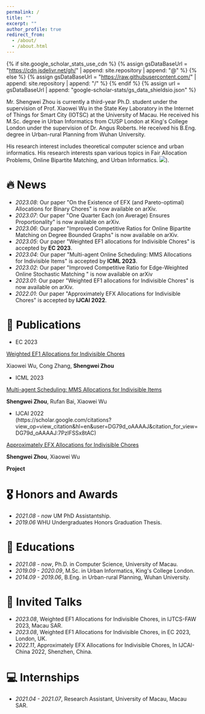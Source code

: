 ```yaml
---
permalink: /
title: ""
excerpt: ""
author_profile: true
redirect_from: 
  - /about/
  - /about.html
---
```


{% if site.google_scholar_stats_use_cdn %}
{% assign gsDataBaseUrl = "https://cdn.jsdelivr.net/gh/" | append: site.repository | append: "@" %}
{% else %}
{% assign gsDataBaseUrl = "https://raw.githubusercontent.com/" | append: site.repository | append: "/" %}
{% endif %}
{% assign url = gsDataBaseUrl | append: "google-scholar-stats/gs_data_shieldsio.json" %}

<span class='anchor' id='about-me'></span>

Mr. Shengwei Zhou is currently a third-year Ph.D. student under the supervision of Prof. Xiaowei Wu in the State Key Laboratory in the Internet of Things for Smart City (IOTSC) at the University of Macau. He received his M.Sc. degree in Urban Informatics from CUSP London at King's College London under the supervision of Dr. Angus Roberts. He received his B.Eng. degree in Urban-rural Planning from Wuhan University. 

His research interest includes theoretical computer science and urban informatics. His research interests span various topics in Fair Allocation Problems, Online Bipartite Matching, and Urban Informatics. <a href='https://scholar.google.com/citations?user=DG79d_oAAAAJ'><img src="https://img.shields.io/endpoint?url={{ url | url_encode }}&logo=Google%20Scholar&labelColor=f6f6f6&color=9cf&style=flat&label=citations"></a>).


# 🔥 News
- *2023.08*: Our paper "On the Existence of EFX (and Pareto-optimal) Allocations for Binary Chores" is now available on arXiv.
- *2023.07*: Our paper "One Quarter Each (on Average) Ensures Proportionality" is now available on arXiv.
- *2023.06*: Our paper "Improved Competitive Ratios for Online Bipartite Matching on Degree Bounded Graphs" is now available on arXiv.
- *2023.05*: Our paper "Weighted EF1 allocations for Indivisible Chores" is accepted by **EC 2023**.
- *2023.04*: Our paper "Multi-agent Online Scheduling: MMS Allocations for Indivisible Items" is accepted by **ICML 2023**.
- *2023.02*: Our paper "Improved Competitive Ratio for Edge-Weighted Online Stochastic Matching " is now available on arXiv
- *2023.01*: Our paper "Weighted EF1 allocations for Indivisible Chores" is now available on arXiv.
- *2022.01*: Our paper "Approximately EFX Allocations for Indivisible Chores" is accepted by **IJCAI 2022**.

# 📝 Publications 

- <div><div class="badge">EC 2023</div> <span class='show_paper_citations' data='DG79d_oAAAAJ:9ZlFYXVOiuMC'></span>

[Weighted EF1 Allocations for Indivisible Chores](https://arxiv.org/abs/2301.08090)

Xiaowei Wu, Cong Zhang, **Shengwei Zhou**

- <div><div class="badge">ICML 2023</div> <span class='show_paper_citations' data='DG79d_oAAAAJ:9ZlFYXVOiuMC'></span>

[Multi-agent Scheduling: MMS Allocations for Indivisible Items](https://arxiv.org/abs/2304.13405)

**Shengwei Zhou**, Rufan Bai, Xiaowei Wu

- <div><div class="badge">IJCAI 2022</div> (https://scholar.google.com/citations?view_op=view_citation&hl=en&user=DG79d_oAAAAJ&citation_for_view=DG79d_oAAAAJ:7PzlFSSx8tAC) <strong><span class='show_paper_citations' data='DG79d_oAAAAJ:7PzlFSSx8tAC'></span></strong>

[Approximately EFX Allocations for Indivisible Chores](https://arxiv.org/abs/2109.07313)

**Shengwei Zhou**, Xiaowei Wu

**Project** <strong><span class='show_paper_citations' data='DG79d_oAAAAJ:7PzlFSSx8tAC'></span></strong>

# 🎖 Honors and Awards
- *2021.08 - now* UM PhD Assistantship.
- *2019.06* WHU Undergraduates Honors Graduation Thesis.

# 📖 Educations
- *2021.08 - now*, Ph.D. in Computer Science, University of Macau. 
- *2019.09 - 2020.09*, M.Sc. in Urban Informatics, King's College London. 
- *2014.09 - 2019.06*, B.Eng. in Urban-rural Planning, Wuhan University.

# 💬 Invited Talks
- *2023.08*, Weighted EF1 Allocations for Indivisible Chores, in IJTCS-FAW 2023, Macau SAR.
- *2023.08*, Weighted EF1 Allocations for Indivisible Chores, in EC 2023, London, UK.
- *2022.11*, Approximately EFX Allocations for Indivisible Chores, In IJCAI-China 2022, Shenzhen, China.

# 💻 Internships
- *2021.04 - 2021.07*, Research Assistant, University of Macau, Macau SAR.

